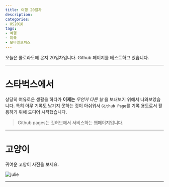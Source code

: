 ```yaml
---
title: 여행 20일차
description:
categories:
- US2018
tags:
- 여행
- 미국
- 모바일오피스
---
```


오늘은 콜로라도에 온지 20일차입니다.
Github 페이지를 테스트하고 있습니다.

---

# 스타벅스에서

상당히 여유로운 생활을 하다가 **이제는** *무언가 다른 날* 을 보내보기 위해서 나와보았습니다. 특히 아무 기록도 남기지 못하는 것이 아쉬워서 `Github Page`를 기록 용도로서 활용하기 위해 드디어 시작했습니다.

> Github pages는 깃허브에서 서비스하는 웹페이지입니다.

---

# 고양이

귀여운 고양이 사진을 보세요.

![julie]({{"/assets/images/julie.jpg"}})

---
